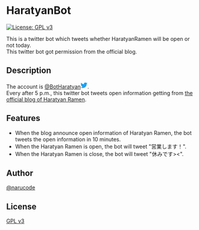 # HaratyanBot

[![License: GPL v3](https://img.shields.io/badge/License-GPL%20v3-blue.svg)](https://www.gnu.org/licenses/gpl-3.0)

This is a twitter bot which tweets whether HaratyanRamen will be open or not today.  
This twitter bot got permission from the official blog.

## Description

The account is [@BotHaratyan<svg aria-hidden="true" data-prefix="fab" data-icon="twitter" class="svg-inline--fa fa-twitter fa-w-16" style="width:18px; color:#1da1f2;" role="img" xmlns="http://www.w3.org/2000/svg" viewBox="0 0 512 512"><path fill="currentColor" d="M459.37 151.716c.325 4.548.325 9.097.325 13.645 0 138.72-105.583 298.558-298.558 298.558-59.452 0-114.68-17.219-161.137-47.106 8.447.974 16.568 1.299 25.34 1.299 49.055 0 94.213-16.568 130.274-44.832-46.132-.975-84.792-31.188-98.112-72.772 6.498.974 12.995 1.624 19.818 1.624 9.421 0 18.843-1.3 27.614-3.573-48.081-9.747-84.143-51.98-84.143-102.985v-1.299c13.969 7.797 30.214 12.67 47.431 13.319-28.264-18.843-46.781-51.005-46.781-87.391 0-19.492 5.197-37.36 14.294-52.954 51.655 63.675 129.3 105.258 216.365 109.807-1.624-7.797-2.599-15.918-2.599-24.04 0-57.828 46.782-104.934 104.934-104.934 30.213 0 57.502 12.67 76.67 33.137 23.715-4.548 46.456-13.32 66.599-25.34-7.798 24.366-24.366 44.833-46.132 57.827 21.117-2.273 41.584-8.122 60.426-16.243-14.292 20.791-32.161 39.308-52.628 54.253z"></path></svg>](https://twitter.com/BotHaratyan).  
Every after 5 p.m., this twitter bot tweets open information getting from [the official blog of Haratyan Ramen](https://www5.hp-ez.com/hp/haratyan/blog).

## Features

- When the blog announce open information of Haratyan Ramen, the bot tweets the open information in 10 minutes.
- When the Haratyan Ramen is open, the bot will tweet "営業します！".
- When the Haratyan Ramen is close, the bot will tweet "休みです><".

## Author

[@narucode](https://twitter.com/naru_code)

## License
[GPL v3](https://github.com/narugit/HaratyanBot/blob/master/LICENSE)
